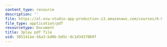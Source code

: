 ```yaml
---
content_type: resource
description: ''
file: https://ol-ocw-studio-app-production.s3.amazonaws.com/courses/6-0001-introduction-to-computer-science-and-programming-in-python-fall-2016/385141ae56a3bd0bbd5cdc1d3437069f_5McjE8e5gIg.pdf
file_type: application/pdf
resourcetype: Document
title: 3play pdf file
uid: 385141ae-56a3-bd0b-bd5c-dc1d3437069f
---
```

